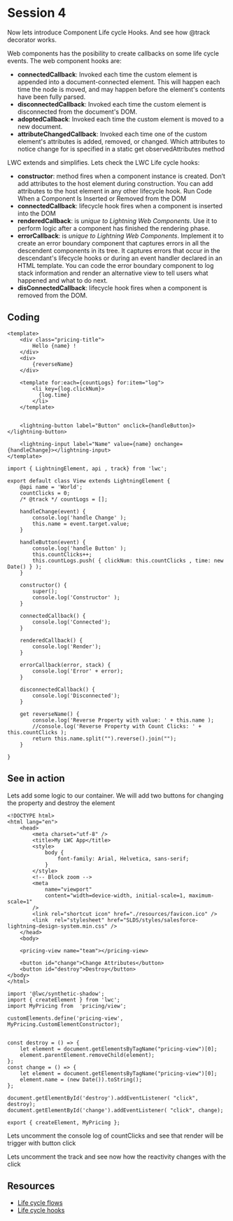 # Session 4

Now lets introduce Component Life cycle Hooks. And see how @track decorator works.


Web components has the posibility to create callbacks on some life cycle events. The web component hooks are:
* **connectedCallback**: Invoked each time the custom element is appended into a document-connected element. This will happen each time the node is moved, and may happen before the element's contents have been fully parsed. 
* **disconnectedCallback**: Invoked each time the custom element is disconnected from the document's DOM.
* **adoptedCallback**: Invoked each time the custom element is moved to a new document.
* **attributeChangedCallback**: Invoked each time one of the custom element's attributes is added, removed, or changed. Which attributes to notice change for is specified in a static get observedAttributes method

LWC extends and simplifies. Lets check the LWC Life cycle hooks:
* **constructor**: method fires when a component instance is created. Don’t add attributes to the host element during construction. You can add attributes to the host element in any other lifecycle hook.
Run Code When a Component Is Inserted or Removed from the DOM
* **connectedCallback**: lifecycle hook fires when a component is inserted into the DOM
* **renderedCallback**: is *unique to Lightning Web Components*. Use it to perform logic after a component has finished the rendering phase.
* **errorCallback**: is *unique to Lightning Web Components*. Implement it to create an error boundary component that captures errors in all the descendent components in its tree. It captures errors that occur in the descendant's lifecycle hooks or during an event handler declared in an HTML template. You can code the error boundary component to log stack information and render an alternative view to tell users what happened and what to do next.
* **disConnectedCallback**: lifecycle hook fires when a component is removed from the DOM.


## Coding

````
<template>
    <div class="pricing-title">
        Hello {name} !
    </div>
    <div>
        {reverseName}
    </div>

    <template for:each={countLogs} for:item="log">
        <li key={log.clickNum}>
          {log.time}
        </li>
    </template>

        
    <lightning-button label="Button" onclick={handleButton}></lightning-button>

    <lightning-input label="Name" value={name} onchange={handleChange}></lightning-input>
</template>
````

````
import { LightningElement, api , track} from 'lwc';

export default class View extends LightningElement {
    @api name = 'World';
    countClicks = 0;
    /* @track */ countLogs = []; 

    handleChange(event) {
        console.log('handle Change' );
        this.name = event.target.value;
    }

    handleButton(event) {
        console.log('handle Button' );
        this.countClicks++;        
        this.countLogs.push( { clickNum: this.countClicks , time: new Date() } );
    }

    constructor() {
        super();
        console.log('Constructor' );
    }
    
    connectedCallback() {
        console.log('Connected');
    }
    
    renderedCallback() {
        console.log('Render');
    }
    
    errorCallback(error, stack) {
        console.log('Error' + error);       
    }
    
    disconnectedCallback() {
        console.log('Disconnected');
    }
    
    get reverseName() {
        console.log('Reverse Property with value: ' + this.name ); 
        //console.log('Reverse Property with Count Clicks: ' + this.countClicks ); 
        return this.name.split("").reverse().join("");
    }    
    
}
`````

## See in action

Lets add some logic to our container. We will add two buttons for changing the property and destroy the element

`````
<!DOCTYPE html>
<html lang="en">
    <head>
        <meta charset="utf-8" />
        <title>My LWC App</title>
        <style>
            body {
                font-family: Arial, Helvetica, sans-serif;
            }
        </style>
        <!-- Block zoom -->
        <meta
            name="viewport"
            content="width=device-width, initial-scale=1, maximum-scale=1"
        />
        <link rel="shortcut icon" href="./resources/favicon.ico" />
        <link  rel="stylesheet" href="SLDS/styles/salesforce-lightning-design-system.min.css" />        
    </head>
    <body>
    
    <pricing-view name="team"></pricing-view>

    <button id="change">Change Attributes</button> 
    <button id="destroy">Destroy</button> 
</body>
</html>
`````

`````
import '@lwc/synthetic-shadow';
import { createElement } from 'lwc';
import MyPricing from  'pricing/view';

customElements.define('pricing-view', MyPricing.CustomElementConstructor);


const destroy = () => {
    let element = document.getElementsByTagName("pricing-view")[0];
    element.parentElement.removeChild(element);
};
const change = () => {
    let element = document.getElementsByTagName("pricing-view")[0];
    element.name = (new Date()).toString();
};

document.getElementById('destroy').addEventListener( "click", destroy);
document.getElementById('change').addEventListener( "click", change);

export { createElement, MyPricing };
`````

Lets uncomment the console log of countClicks and see that render will be trigger with button click

Lets uncomment the track and see now how the reactivity changes with the click


## Resources
* [Life cycle flows](https://lwc.dev/guide/lifecycle#lifecycle-flow)
* [Life cycle hooks](https://developer.salesforce.com/docs/component-library/documentation/en/lwc/lwc.create_lifecycle_hooks)
